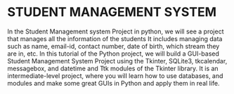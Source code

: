 # STUDENT MANAGEMENT SYSTEM
In the Student Management system Project in python, we will see a project that manages all the information of the students It includes managing data such as name, email-id, contact number, date of birth, which stream they are in, etc.
In this tutorial of the Python project, we will build a GUI-based Student Management System Project using the Tkinter, SQLite3, tkcalendar, messagebox, and datetime and Ttk modules of the Tkinter library. It is an intermediate-level project, where you will learn how to use databases, and modules and make some great GUIs in Python and apply them in real life.